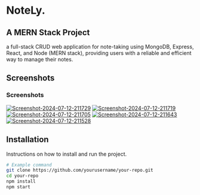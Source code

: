 # NoteLy.

## A MERN Stack Project

a full-stack CRUD web application for note-taking using MongoDB, Express, React, and Node (MERN stack), providing users with a reliable and efficient way to manage their notes.

## Screenshots

### Screenshots
<a href="https://ibb.co/dMXDXLF"><img src="https://i.ibb.co/c3RQRC0/Screenshot-2024-07-12-211729.png" alt="Screenshot-2024-07-12-211729" border="0" /></a>
<a href="https://ibb.co/gr0P2cF"><img src="https://i.ibb.co/hgGZ6T1/Screenshot-2024-07-12-211719.png" alt="Screenshot-2024-07-12-211719" border="0" /></a>
<a href="https://ibb.co/TRbxCfF"><img src="https://i.ibb.co/tcxTdGW/Screenshot-2024-07-12-211705.png" alt="Screenshot-2024-07-12-211705" border="0" /></a>
<a href="https://ibb.co/L5ghQV5"><img src="https://i.ibb.co/0t9VBHt/Screenshot-2024-07-12-211643.png" alt="Screenshot-2024-07-12-211643" border="0" /></a>
<a href="https://ibb.co/y8stZP0"><img src="https://i.ibb.co/7GyPZCv/Screenshot-2024-07-12-211528.png" alt="Screenshot-2024-07-12-211528" border="0" /></a>

## Installation

Instructions on how to install and run the project.

```bash
# Example command
git clone https://github.com/yourusername/your-repo.git
cd your-repo
npm install
npm start
